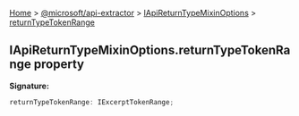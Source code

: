 [Home](./index) &gt; [@microsoft/api-extractor](./api-extractor.md) &gt; [IApiReturnTypeMixinOptions](./api-extractor.iapireturntypemixinoptions.md) &gt; [returnTypeTokenRange](./api-extractor.iapireturntypemixinoptions.returntypetokenrange.md)

## IApiReturnTypeMixinOptions.returnTypeTokenRange property

<b>Signature:</b>

```typescript
returnTypeTokenRange: IExcerptTokenRange;
```
